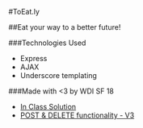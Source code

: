 #ToEat.ly

##Eat your way to a better future!

###Technologies Used

* Express
* AJAX
* Underscore templating

###Made with <3 by WDI SF 18

* [In Class Solution]()
* [POST & DELETE functionality - V3](https://github.com/sf-wdi-18/ToEat.lyV3)
